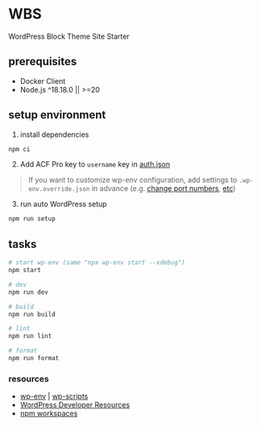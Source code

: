 # WBS

WordPress Block Theme Site Starter

## prerequisites

- Docker Client
- Node.js ^18.18.0 || >=20

## setup environment

1. install dependencies

```sh
npm ci
```

2. Add ACF Pro key to `username` key in [auth.json](https://www.advancedcustomfields.com/resources/installing-acf-pro-with-composer/)

> If you want to customize wp-env configuration, add settings to `.wp-env.override.json` in advance (e.g. [change port numbers](https://github.com/WordPress/gutenberg/tree/HEAD/packages/env#custom-port-numbers), [etc](https://github.com/WordPress/gutenberg/tree/HEAD/packages/env#examples))

3. run auto WordPress setup

```sh
npm run setup
```

## tasks

```sh
# start wp-env (same "npx wp-env start --xdebug")
npm start

# dev
npm run dev

# build
npm run build

# lint
npm run lint

# format
npm run format
```

### resources

- [wp-env](https://github.com/WordPress/gutenberg/tree/HEAD/packages/env#readme) | [wp-scripts](https://developer.wordpress.org/block-editor/reference-guides/packages/packages-scripts/)
- [WordPress Developer Resources](https://developer.wordpress.org/)
- [npm workspaces](https://docs.npmjs.com/cli/v10/using-npm/workspaces)
